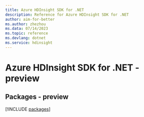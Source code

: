 ```yaml
---
title: Azure HDInsight SDK for .NET
description: Reference for Azure HDInsight SDK for .NET
author: aim-for-better
ms.author: zhezhou
ms.data: 07/14/2023
ms.topic: reference
ms.devlang: dotnet
ms.service: hdinsight
---
```

# Azure HDInsight SDK for .NET - preview
## Packages - preview
[!INCLUDE [packages](hdinsight-index.md)]